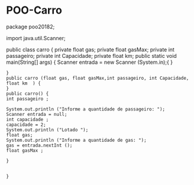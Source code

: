# POO-Carro
package poo20182;

import java.util.Scanner;

public class carro {
	private float gas;
	private float gasMax;
	private int passageiro;
	private int Capacidade;
	private float km; 
public static void main(String[] args) {
	Scanner entrada = new Scanner (System.in);{
}
		
	}
	public carro (float gas, float gasMax,int passageiro, int Capacidade, float km  ) {
	}
	public carro() {
	int passageiro ;

	System.out.println ("Informe a quantidade de passageiro: ");
	Scanner entrada = null;
	int capacidade ;
	capacidade = 2;
	System.out.println ("Lotado ");
	float gas; 
	System.out.println ("Informe a quantidade de gas: ");
	gas = entrada.nextInt ();
	float gasMax ;
	
	}
	
	
	}

